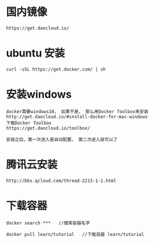 # 国内镜像

	https://get.daocloud.io/


# ubuntu 安装

	curl -sSL https://get.docker.com/ | sh 


# 安装windows


	docker需要windows10， 如果不是， 那么用Docker Toolbox来安装
	http://get.daocloud.io/#install-docker-for-mac-windows
	下载Docker Toolbox
	https://get.daocloud.io/toolbox/

	安装之后，第一次进入是自动配置， 第二次进入就可以了


	
# 腾讯云安装

	http://bbs.qcloud.com/thread-2213-1-1.html


# 下载容器

	docker search ***	//搜索容器名字

	docker pull learn/tutorial   //下载容器	learn/tutorial	

